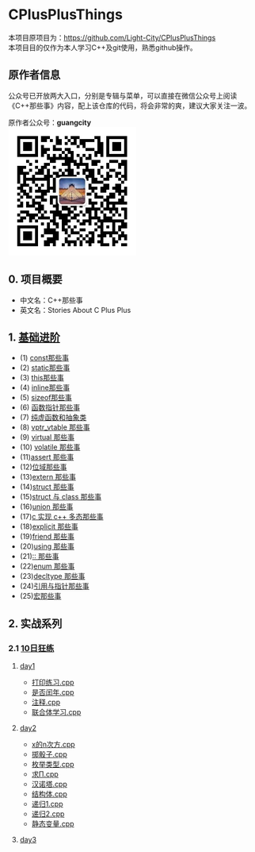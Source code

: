 # CPlusPlusThings

本项目原项目为：<https://github.com/Light-City/CPlusPlusThings>  
本项目目的仅作为本人学习C++及git使用，熟悉github操作。

## 原作者信息

公众号已开放两大入口，分别是专辑与菜单，可以直接在微信公众号上阅读《C++那些事》内容，配上该仓库的代码，将会非常的爽，建议大家关注一波。

原作者公众号：**guangcity**  
![guangcity](https://github.com/Vuean/CPlusPlusThings/blob/master/basic_content/8.%20vptr_vtable/img/wechat.jpg)

## 0. 项目概要

- 中文名：C++那些事
- 英文名：Stories About C Plus Plus

## 1. [基础进阶](https://github.com/Vuean/CPlusPlusThings/tree/master/basic_content)

- (1) [const那些事](https://github.com/Vuean/CPlusPlusThings/tree/master/basic_content/1.%20const)
- (2) [static那些事](https://github.com/Vuean/CPlusPlusThings/tree/master/basic_content/2.%20static)
- (3) [this那些事](https://github.com/Vuean/CPlusPlusThings/tree/master/basic_content/3.%20this)
- (4) [inline那些事](https://github.com/Vuean/CPlusPlusThings/tree/master/basic_content/4.%20inline)
- (5) [sizeof那些事](https://github.com/Vuean/CPlusPlusThings/tree/master/basic_content/5.%20sizeof)
- (6) [函数指针那些事](https://github.com/Vuean/CPlusPlusThings/tree/master/basic_content/6.%20func_pointer)
- (7) [纯虚函数和抽象类](https://github.com/Vuean/CPlusPlusThings/tree/master/basic_content/7.%20abstract)
- (8) [vptr_vtable 那些事](https://github.com/Vuean/CPlusPlusThings/tree/master/basic_content/8.%20vptr_vtable)
- (9) [virtual 那些事](https://github.com/Vuean/CPlusPlusThings/tree/master/basic_content/9.%20virtual)
- (10) [volatile 那些事](https://github.com/Vuean/CPlusPlusThings/tree/master/basic_content/10.%20volatile)
- (11)[assert 那些事](https://github.com/Vuean/CPlusPlusThings/tree/master/basic_content/11.%20assert)
- (12)[位域那些事](https://github.com/Vuean/CPlusPlusThings/tree/master/basic_content/12.%20bit)
- (13)[extern 那些事](https://github.com/Vuean/CPlusPlusThings/tree/master/basic_content/13.%20extern)
- (14)[struct 那些事](https://github.com/Vuean/CPlusPlusThings/tree/master/basic_content/14.%20struct)
- (15)[struct 与 class 那些事](https://github.com/Vuean/CPlusPlusThings/tree/master/basic_content/15.%20struct_class)
- (16)[union 那些事](https://github.com/Vuean/CPlusPlusThings/tree/master/basic_content/16.%20union)
- (17)[c 实现 c++ 多态那些事](https://github.com/Vuean/CPlusPlusThings/tree/master/basic_content/17.%20c_poly)
- (18)[explicit 那些事](https://github.com/Vuean/CPlusPlusThings/tree/master/basic_content/18.%20explicit)
- (19)[friend 那些事](https://github.com/Vuean/CPlusPlusThings/tree/master/basic_content/19.%20friend)
- (20)[using 那些事](https://github.com/Vuean/CPlusPlusThings/tree/master/basic_content/20.%20using)
- (21)[:: 那些事](https://github.com/Vuean/CPlusPlusThings/tree/master/basic_content/21.%20%20maohao)
- (22)[enum 那些事](https://github.com/Vuean/CPlusPlusThings/tree/master/basic_content/22.%20enum)
- (23)[decltype 那些事](https://github.com/Vuean/CPlusPlusThings/tree/master/basic_content/23.%20decltype)
- (24)[引用与指针那些事](https://github.com/Vuean/CPlusPlusThings/tree/master/basic_content/24.%20pointer_refer)
- (25)[宏那些事](https://github.com/Vuean/CPlusPlusThings/tree/master/basic_content/25.%20macro)

## 2. 实战系列

### 2.1 [10日狂练](https://github.com/Vuean/CPlusPlusThings/tree/master/practical_exercises/10_day_practice)

1. [day1](https://github.com/Vuean/CPlusPlusThings/tree/master/practical_exercises/10_day_practice/day1)

    - [打印练习.cpp](https://github.com/Vuean/CPlusPlusThings/pulls)
    - [是否闰年.cpp](https://github.com/Vuean/CPlusPlusThings/blob/master/practical_exercises/10_day_practice/day1/%E6%98%AF%E5%90%A6%E9%97%B0%E5%B9%B4.cpp)
    - [注释.cpp](https://github.com/Vuean/CPlusPlusThings/blob/master/practical_exercises/10_day_practice/day1/%E6%B3%A8%E9%87%8A.cpp)
    - [联合体学习.cpp](https://github.com/Vuean/CPlusPlusThings/blob/master/practical_exercises/10_day_practice/day1/%E8%81%94%E5%90%88%E4%BD%93%E5%AD%A6%E4%B9%A0.cpp)

2. [day2](https://github.com/Vuean/CPlusPlusThings/tree/master/practical_exercises/10_day_practice/day2)

    - [x的n次方.cpp](https://github.com/Vuean/CPlusPlusThings/blob/master/practical_exercises/10_day_practice/day2/x%E7%9A%84n%E6%AC%A1%E6%96%B9.cpp)
    - [掷骰子.cpp](https://github.com/Vuean/CPlusPlusThings/blob/master/practical_exercises/10_day_practice/day2/%E6%8E%B7%E9%AA%B0%E5%AD%90.cpp)
    - [枚举类型.cpp](https://github.com/Vuean/CPlusPlusThings/blob/master/practical_exercises/10_day_practice/day2/%E6%9E%9A%E4%B8%BE%E7%B1%BB%E5%9E%8B.cpp)
    - [求Π.cpp](https://github.com/Vuean/CPlusPlusThings/blob/master/practical_exercises/10_day_practice/day2/%E6%B1%82%CE%A0.cpp)
    - [汉诺塔.cpp](https://github.com/Vuean/CPlusPlusThings/blob/master/practical_exercises/10_day_practice/day2/%E6%B1%89%E8%AF%BA%E5%A1%94.cpp)
    - [结构体.cpp](https://github.com/Vuean/CPlusPlusThings/blob/master/practical_exercises/10_day_practice/day2/%E7%BB%93%E6%9E%84%E4%BD%93.cpp)
    - [递归1.cpp](https://github.com/Vuean/CPlusPlusThings/blob/master/practical_exercises/10_day_practice/day2/%E9%80%92%E5%BD%921.cpp)
    - [递归2.cpp](https://github.com/Vuean/CPlusPlusThings/blob/master/practical_exercises/10_day_practice/day2/%E9%80%92%E5%BD%922.cpp)
    - [静态变量.cpp](https://github.com/Vuean/CPlusPlusThings/blob/master/practical_exercises/10_day_practice/day2/%E9%9D%99%E6%80%81%E5%8F%98%E9%87%8F.cpp)
  
3. [day3](https://github.com/Vuean/CPlusPlusThings/tree/master/practical_exercises/10_day_practice/day3)
